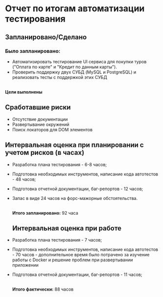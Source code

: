 # Отчет по итогам автоматизации тестирования
## Запланировано/Сделано
### Было запланировано:

- Автоматизировать тестирование UI сервиса для покупки туров ("Оплата по карте" и "Кредит по данным карты").
- Проверить поддержку двух СУБД (MySQL и PostgreSQL) и реализовать тесты с поддержкой этих СУБД

<br> **Цели выполнены** </br>

## Сработавшие риски
- Отсутствие документации
- Развертывание окружений
- Поиск локаторов для DOM элементов

## Интервальная оценка при планировании с учетом рисков (в часах) 
- Разработка плана тестирования - 6-8 часов;
- Подготовка необходимых инструментов, написание кода автотестов - 48 часов;
- Подготовка отчетной документации, баг-репортов - 12 часов;
- Запас в виде 24 часов на форс-мажорные обстоятельства.

  <br> **Итого запланировано:** 92 часа </br>

  ## Интервальная оценка при работе 
- Разработка плана тестирования - 7 часов;
- Подготовка необходимых инструментов, написание кода автотестов - 70 часов - дополнительное время было потрачено за изучение работы с Docker и решение проблем при развертывании приложении
- Подготовка отчетной документации, баг-репортов - 11 часов;

  <br> **Итого фактически:** 88 часов</br>

